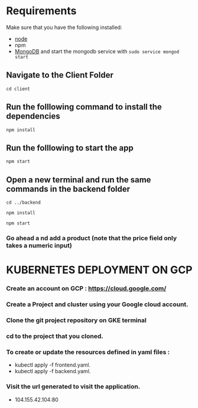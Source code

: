 # Requirements
Make sure that you have the following installed:
- [node](https://www.digitalocean.com/community/tutorials/how-to-install-node-js-on-ubuntu-18-04) 
- npm 
- [MongoDB](https://docs.mongodb.com/manual/tutorial/install-mongodb-on-ubuntu/) and start the mongodb service with `sudo service mongod start`

## Navigate to the Client Folder 
 `cd client`

## Run the folllowing command to install the dependencies 
 `npm install`

## Run the folllowing to start the app
 `npm start`

## Open a new terminal and run the same commands in the backend folder
 `cd ../backend`

 `npm install`

 `npm start`

 ### Go ahead a nd add a product (note that the price field only takes a numeric input)

 # KUBERNETES DEPLOYMENT ON GCP

 ### Create an account on GCP : https://cloud.google.com/

 ### Create a Project and cluster using your Google cloud account.

 ### Clone the git project repository on GKE terminal

 ### cd to the project that you cloned.

 ### To create or update the resources defined in yaml files : 
 - kubectl apply -f frontend.yaml.
 - kubectl apply -f backend.yaml.

 ### Visit the url generated to visit the application.
 - 	104.155.42.104:80 	
